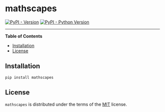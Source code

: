 # mathscapes

[![PyPI - Version](https://img.shields.io/pypi/v/mathscapes.svg)](https://pypi.org/project/mathscapes)
[![PyPI - Python Version](https://img.shields.io/pypi/pyversions/mathscapes.svg)](https://pypi.org/project/mathscapes)

-----

**Table of Contents**

- [Installation](#installation)
- [License](#license)

## Installation

```console
pip install mathscapes
```

## License

`mathscapes` is distributed under the terms of the [MIT](https://spdx.org/licenses/MIT.html) license.
